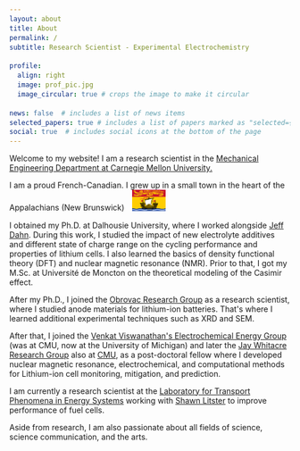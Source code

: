 ```yaml
---
layout: about
title: About
permalink: /
subtitle: Research Scientist - Experimental Electrochemistry

profile:
  align: right
  image: prof_pic.jpg
  image_circular: true # crops the image to make it circular

news: false  # includes a list of news items
selected_papers: true # includes a list of papers marked as "selected={true}"
social: true  # includes social icons at the bottom of the page
---
```

Welcome to my website! I am a research scientist in the [Mechanical Engineering Department at Carnegie Mellon University.](https://www.meche.engineering.cmu.edu)

I am a proud French-Canadian. I grew up in a small town in the heart of the Appalachians (New Brunswick) <img src="https://raw.githubusercontent.com/robygauthier/robygauthier.github.io/master/assets/img/Flag_of_New_Brunswick.svg" width="60" style="margin-left: 10px;" />
 
I obtained my Ph.D. at Dalhousie University, where I worked alongside [Jeff Dahn](https://www.dal.ca/diff/dahn.html). During this work, I studied the impact of new electrolyte additives and different state of charge range on the cycling performance and properties of lithium cells. I also learned the basics of density functional theory (DFT) and nuclear magnetic resonance (NMR). Prior to that, I got my M.Sc. at Université de Moncton on the theoretical modeling of the Casimir effect.
 
After my Ph.D., I joined the [Obrovac Research Group](https://www.dal.ca/sites/obrovac.html) as a research scientist, where I studied anode materials for lithium-ion batteries. That's where I learned additional experimental techniques such as XRD and SEM.
 
After that, I joined the [Venkat Viswanathan's Electrochemical Energy Group](https://eeg.engin.umich.edu) (was at CMU, now at the University of Michigan) and later the [Jay Whitacre Research Group](https://www.andrew.cmu.edu/user/whitacre/index.html) also at [CMU](https://www.meche.engineering.cmu.edu), as a post-doctoral fellow where I developed nuclear magnetic resonance, electrochemical, and computational methods for Lithium-ion cell monitoring, mitigation, and prediction.

I am currently a research scientist at the [Laboratory for Transport Phenomena in Energy Systems](https://www.cmu.edu/me/tpes/) working with [Shawn Litster](https://www.meche.engineering.cmu.edu/directory/bios/litster-shawn.html) to improve performance of fuel cells.
 
Aside from research, I am also passionate about all fields of science, science communication, and the arts.